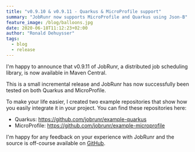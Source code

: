 ```yaml
---
title: "v0.9.10 & v0.9.11 - Quarkus & MicroProfile support"
summary: "JobRunr now supports MicroProfile and Quarkus using Json-B"
feature_image: /blog/balloons.jpg
date: 2020-06-18T11:12:23+02:00
author: "Ronald Dehuysser"
tags:
  - blog
  - release
---
```

I'm happy to announce that v0.9.11 of JobRunr, a distributed job scheduling library, is now available in Maven Central.

This is a small incremental release and JobRunr has now successfully been tested on both Quarkus and MicroProfile.

To make your life easier, I created two example repositories that show how you easily integrate it in your project. You can find these repositories here:

- Quarkus: https://github.com/jobrunr/example-quarkus
- MicroProfile: https://github.com/jobrunr/example-microprofile

I'm happy for any feedback on your experience with JobRunr and the source is off-course available on [GitHub](https://github.com/jobrunr/jobrunr).